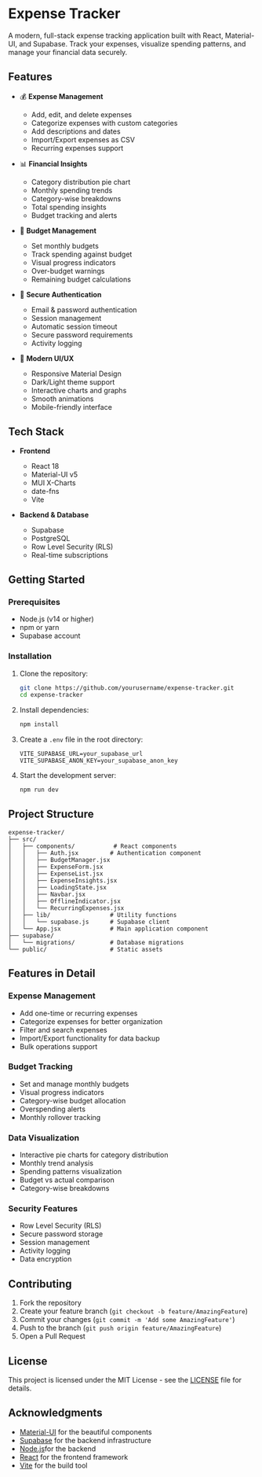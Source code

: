 # Expense Tracker

A modern, full-stack expense tracking application built with React, Material-UI, and Supabase. Track your expenses, visualize spending patterns, and manage your financial data securely.

## Features

- 💰 **Expense Management**
  - Add, edit, and delete expenses
  - Categorize expenses with custom categories
  - Add descriptions and dates
  - Import/Export expenses as CSV
  - Recurring expenses support

- 📊 **Financial Insights**
  - Category distribution pie chart
  - Monthly spending trends
  - Category-wise breakdowns
  - Total spending insights
  - Budget tracking and alerts

- 💼 **Budget Management**
  - Set monthly budgets
  - Track spending against budget
  - Visual progress indicators
  - Over-budget warnings
  - Remaining budget calculations

- 🔐 **Secure Authentication**
  - Email & password authentication
  - Session management
  - Automatic session timeout
  - Secure password requirements
  - Activity logging

- 🎨 **Modern UI/UX**
  - Responsive Material Design
  - Dark/Light theme support
  - Interactive charts and graphs
  - Smooth animations
  - Mobile-friendly interface

## Tech Stack

- **Frontend**
  - React 18
  - Material-UI v5
  - MUI X-Charts
  - date-fns
  - Vite

- **Backend & Database**
  - Supabase
  - PostgreSQL
  - Row Level Security (RLS)
  - Real-time subscriptions

## Getting Started

### Prerequisites

- Node.js (v14 or higher)
- npm or yarn
- Supabase account

### Installation

1. Clone the repository:
   ```bash
   git clone https://github.com/yourusername/expense-tracker.git
   cd expense-tracker
   ```

2. Install dependencies:
   ```bash
   npm install
   ```

3. Create a `.env` file in the root directory:
   ```env
   VITE_SUPABASE_URL=your_supabase_url
   VITE_SUPABASE_ANON_KEY=your_supabase_anon_key
   ```

4. Start the development server:
   ```bash
   npm run dev
   ```

## Project Structure

```
expense-tracker/
├── src/
│   ├── components/           # React components
│   │   ├── Auth.jsx         # Authentication component
│   │   ├── BudgetManager.jsx
│   │   ├── ExpenseForm.jsx
│   │   ├── ExpenseList.jsx
│   │   ├── ExpenseInsights.jsx
│   │   ├── LoadingState.jsx
│   │   ├── Navbar.jsx
│   │   ├── OfflineIndicator.jsx
│   │   └── RecurringExpenses.jsx
│   ├── lib/                 # Utility functions
│   │   └── supabase.js      # Supabase client
│   └── App.jsx              # Main application component
├── supabase/
│   └── migrations/          # Database migrations
└── public/                  # Static assets
```

## Features in Detail

### Expense Management
- Add one-time or recurring expenses
- Categorize expenses for better organization
- Filter and search expenses
- Import/Export functionality for data backup
- Bulk operations support

### Budget Tracking
- Set and manage monthly budgets
- Visual progress indicators
- Category-wise budget allocation
- Overspending alerts
- Monthly rollover tracking

### Data Visualization
- Interactive pie charts for category distribution
- Monthly trend analysis
- Spending patterns visualization
- Budget vs actual comparison
- Category-wise breakdowns

### Security Features
- Row Level Security (RLS)
- Secure password storage
- Session management
- Activity logging
- Data encryption

## Contributing

1. Fork the repository
2. Create your feature branch (`git checkout -b feature/AmazingFeature`)
3. Commit your changes (`git commit -m 'Add some AmazingFeature'`)
4. Push to the branch (`git push origin feature/AmazingFeature`)
5. Open a Pull Request

## License

This project is licensed under the MIT License - see the [LICENSE](LICENSE) file for details.

## Acknowledgments

- [Material-UI](https://mui.com/) for the beautiful components
- [Supabase](https://supabase.com/) for the backend infrastructure
-  [Node.js](https://Nodejs.org/)for the backend
- [React](https://reactjs.org/) for the frontend framework
- [Vite](https://vitejs.dev/) for the build tool